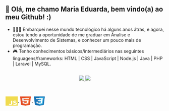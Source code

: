 ## 🙋‍ Olá, me chamo Maria Eduarda, bem vindo(a) ao meu Github! :)
- 👩🏻‍💻 Embarquei nesse mundo tecnológico há alguns anos átras, e agora, estou tendo a oportunidade de me graduar em Ánalise e Desenvolvimento de Sistemas, e conhecer um pouco mais de programação.
- 🎮 Tenho conhecimentos básicos/intermediários nas seguintes linguagens/frameworks: HTML | CSS | JavaScript | Node.js | Java | PHP | Laravel | MySQL.

##

<div align="center">
  <a href="https://github.com/MEduardaPSA">
  <img height="180em" src="https://github-readme-stats.vercel.app/api?username=MEduardaPSA&show_icons=true&theme=dracula&include_all_commits=true&count_private=true"/>
  <img height="180em" src="https://github-readme-stats.vercel.app/api/top-langs/?username=MEduardaPSA&layout=compact&langs_count=7&theme=dracula"/>
</div>

##

<div style="display: inline_block"><br>
  <img align="center" alt="Rafa-Js" height="30" width="40" src="https://raw.githubusercontent.com/devicons/devicon/master/icons/javascript/javascript-plain.svg">
  <img align="center" alt="Rafa-HTML" height="30" width="40" src="https://raw.githubusercontent.com/devicons/devicon/master/icons/html5/html5-original.svg">
  <img align="center" alt="Rafa-CSS" height="30" width="40" src="https://raw.githubusercontent.com/devicons/devicon/master/icons/css3/css3-original.svg">
</div>
